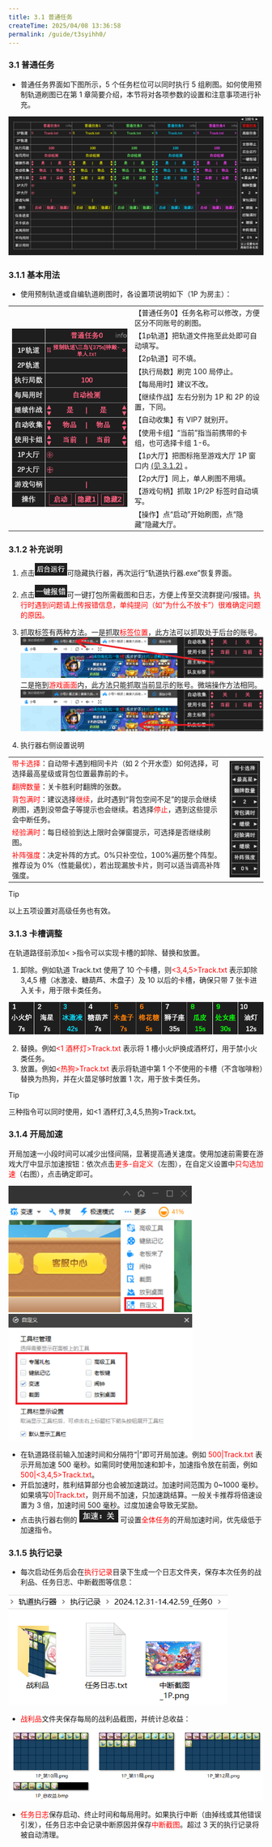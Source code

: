 ```yaml
---
title: 3.1 普通任务
createTime: 2025/04/08 13:36:58
permalink: /guide/t3syihh0/
---
```


### 3.1 普通任务
- 普通任务界面如下图所示，5 个任务栏位可以同时执行 5 组刷图。如何使用预制轨道刷图已在第 1 章简要介绍，本节将对各项参数的设置和注意事项进行补充。

![](./picture/3.1.0.1.png)

### 3.1.1 基本用法
- 使用预制轨道或自编轨道刷图时，各设置项说明如下（1P 为房主）：

<table>
<tbody>
  <tr>
    <td rowspan="12"><img src="./picture/3.1.1.1.png" 
      style="vertical-align: middle; "
    ></td>
    <td>【普通任务0】任务名称可以修改，方便区分不同账号的刷图。</td>
  </tr>

  <tr>
    <td>【1p轨道】把轨道文件拖至此处即可自动填写。</td>
  </tr>

  <tr>
    <td>【2p轨道】可不填。</td>
  </tr>

  <tr>
    <td>【执行局数】刷完 100 局停止。</td>
  </tr>

  <tr>
    <td>【每局用时】建议不改。</td>
  </tr>

  <tr>
    <td>【继续作战】左右分别为 1P 和 2P 的设置，下同。</td>
  </tr>

  <tr>
    <td>【自动收集】有 VIP7 就别开。</td>
  </tr>

  <tr>
    <td>【使用卡组】“当前”指当前携带的卡组，也可选择卡组 1-6。</td>
  </tr>

  <tr>
    <td>【1p大厅】把图标拖至游戏大厅 1P 窗口内 <a href="#_3-1-2-补充说明">(见 3.1.2)</a> 。</td>
  </tr>

  <tr>
    <td>【2p大厅】同上，单人刷图不用填。</td>
  </tr>

  <tr>
    <td>【游戏句柄】抓取 1P/2P 标签时自动填写。</td>
  </tr>

  <tr>
    <td>【操作】点“启动”开始刷图，点“隐藏”隐藏大厅。</td>
  </tr>
</tbody>
</table>

### 3.1.2 补充说明

1. 点击<img src="./picture/3.1.2.1.png" alt="" width="64" height="25">可隐藏执行器，再次运行“轨道执行器.exe”恢复界面。
2. 点击<img src="./picture/3.1.2.2.png" alt="" width="64" height="25">可一键打包所需截图和日志，方便上传至交流群提问/报错。<span style="color: red;">执行时遇到问题请上传报错信息，单纯提问（如“为什么不放卡”）很难确定问题的原因。</span>
3. 抓取标签有两种方法。一是抓取<span style="color: red;">标签位置</span>，此方法可以抓取处于后台的账号。
![](./picture/3.1.2.3.png) 
二是拖到<span style="color: red;">游戏画面</span>内，此方法只能抓取当前显示的账号。微端操作方法相同。
![](./picture/3.1.2.4.png) 

4. 执行器右侧设置说明
<table>
<tbody>
  <tr>
    <td><span style="color: red;">带卡选择</span>：自动带卡遇到相同卡片（如 2 个开水壶）如何选择，可选择最高星级或背包位置最靠前的卡。</td>
    <td rowspan="5"><img src="./picture/3.1.2.5.png" 
      style="vertical-align: middle; "
    ></td>
  </tr>

  <tr>
    <td><span style="color: red;">翻牌数量</span>：关卡胜利时翻牌的张数。</td>
  </tr>

  <tr>
    <td><span style="color: red;">背包满时</span>：建议选择<span style="color: red;">继续</span>，此时遇到“背包空间不足”的提示会继续刷图，遇到没带盘子等提示也会继续。若选择<span style="color: red;">停止</span>，遇到这些提示会中断任务。</td>
  </tr>

  <tr>
    <td><span style="color: red;">经验满时</span>：每日经验到达上限时会弹窗提示，可选择是否继续刷图。</td>
  </tr>

  <tr>
    <td><span style="color: red;">补阵强度</span>：决定补阵的方式。0%只补空位，100%遍历整个阵型。推荐设为 0%（性能最优），若出现漏放卡片，则可以适当调高补阵强度。</td>
  </tr>
</tbody>
</table>

> [!tip]
> 以上五项设置对高级任务也有效。

### 3.1.3 卡槽调整

在轨道路径前添加< >指令可以实现卡槽的卸除、替换和放置。
1. 卸除。例如轨道 Track.txt 使用了 10 个卡槽，则<span style="color: red;">\<3,4,5>Track.txt </span>表示卸除 3,4,5 槽（冰激凌、糖葫芦、木盘子）及 10 以后的卡槽，确保只带 7 张卡进入关卡，用于限卡类任务。

![](./picture/3.1.3.1.png) 

2. 替换。例如<span style="color: red;"><1 酒杯灯>Track.txt </span>表示将 1 槽小火炉换成酒杯灯，用于禁小火类任务。
3. 放置。例如<span style="color: red;"><热狗>Track.txt </span>表示将轨道中第 1 个不使用的卡槽（不含咖啡粉）替换为热狗，并在火苗足够时放置 1 次，用于放卡类任务。
> [!tip]
> 三种指令可以同时使用，如<1 酒杯灯,3,4,5,热狗>Track.txt。

### 3.1.4 开局加速

开局加速一小段时间可以减少出怪间隔，显著提高通关速度。使用加速前需要在游戏大厅中显示加速按钮：依次点击<span style="color: red;">更多-自定义</span>（左图），在自定义设置中<span style="color: red;">只勾选加速</span>（右图），点击确定即可。

<img src="./picture/3.1.4.1.png" alt="" width="363" height="250">  <img src="./picture/3.1.4.2.png" alt="" width="363" height="250"> 

- 在轨道路径前输入加速时间和分隔符“|”即可开局加速。例如<span style="color: red;"> 500|Track.txt </span>表示开局加速 500 毫秒。如需同时使用加速和卸卡，加速指令放在前面，例如<span style="color: red;"> 500|<3,4,5>Track.txt</span>。 
- 开启加速时，胜利结算部分也会被加速跳过。加速时间范围为 0~1000 毫秒。如果填写<span style="color: red;">0|Track.txt</span>，则开局不加速，只加速跳结算。一般关卡推荐将倍速设置为 3 倍，加速时间 500 毫秒。过度加速会导致无奖励。 
- 点击执行器右侧的 <img src="./picture/3.1.4.3.png" alt="" width="77" height="25"> 可设置<span style="color: red;">全体任务</span>的开局加速时间，优先级低于加速指令。

### 3.1.5 执行记录

- 每次启动任务后会在<span style="color: red;">执行记录</span>目录下生成一个日志文件夹，保存本次任务的战利品、任务日志、中断截图等信息：

![](./picture/3.1.5.1.png)

- <span style="color: red;">战利品</span>文件夹保存每局的战利品截图，并统计总收益：

![](./picture/3.1.5.2.png)

- <span style="color: red;">任务日志</span>保存启动、终止时间和每局用时。如果执行中断（由掉线或其他错误引发），任务日志中会记录中断原因并保存<span style="color: red;">中断截图</span>。超过 3 天的执行记录将被自动清理。
